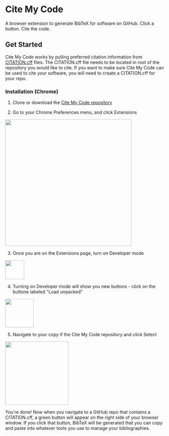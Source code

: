 # Cite My Code
A browser extension to generate BibTeX for software on GitHub. Click a button. Cite the code.

## Get Started
Cite My Code works by pulling preferred citation information from [CITATION.cff](https://citation-file-format.github.io/) files. The CITATION.cff file needs to be located in root of the repository you would like to cite. If you want to make sure Cite My Code can be used to cite your software, you will need to create a CITATION.cff for your repo.

### Installation (Chrome)
1. Clone or download the [Cite My Code repository](https://github.com/citation-file-format/citemycode)

2. Go to your Chrome Preferences menu, and click Extensions
<img src="https://raw.githubusercontent.com/dbouquin/citemycode/master/images/select_extensions.png" height="400">

3. Once you are on the Extensions page, turn on Developer mode
<img src="https://raw.githubusercontent.com/dbouquin/citemycode/master/images/developer_mode_on.png" height="60">

4. Turning on Developer mode will show you new buttons - click on the buttone labeled "Load unpacked"
<img src="https://raw.githubusercontent.com/dbouquin/citemycode/master/images/loan_extensions.png" height="90">

5. Navigate to your copy if the Cite My Code repository and click Select
<img src="https://raw.githubusercontent.com/dbouquin/citemycode/master/images/select_local.png" height="200">

You're done! Now when you navigate to a GitHub repo that contains a CITATION.cff, a green button will appear on the right side of your browser window. If you click that button, BibTeX will be generated that you can copy and paste into whatever tools you use to manage your bibliographies. 
